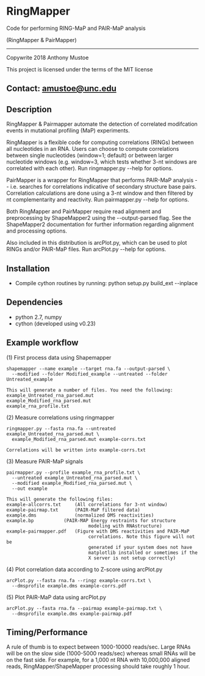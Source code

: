 # RingMapper
Code for performing RING-MaP and PAIR-MaP analysis

(RingMapper & PairMapper)

-------------------------------------------------------------
Copywrite 2018 Anthony Mustoe

This project is licensed under the terms of the MIT license

Contact: amustoe@unc.edu
-------------------------------------------------------------


Description
-----------
RingMapper & Pairmapper automate the detection of correlated modifcation 
events in mutational profiling (MaP) experiments.

RingMapper is a flexible code for computing correlations (RINGs)
between all nucleotides in an RNA. Users can choose to compute
correlations between single nucleotides (window=1; default) or between larger
nucleotide windows (e.g. window=3, which tests whether 3-nt windows are
correlated with each other). Run ringmapper.py --help for options.

PairMapper is a wrapper for RingMapper that performs PAIR-MaP analysis --
i.e. searches for correlations indicative of secondary structure base pairs. 
Correlation calculations are done using a 3-nt window and then filtered by 
nt complementarity and reactivity. Run pairmapper.py --help for options.

Both RingMapper and PairMapper require read alignment and preprocessing 
by ShapeMapper2 using the --output-parsed flag. 
See the ShapeMapper2 documentation for further information regarding
alignment and processing options.

Also included in this distribution is arcPlot.py, which can be used to plot
RINGs and/or PAIR-MaP files. Run arcPlot.py --help for options.



Installation
------------
- Compile cython routines by running:
	python setup.py build_ext --inplace



Dependencies
------------
- python 2.7, numpy
- cython (developed using v0.23)


Example workflow
----------------
(1) First process data using Shapemapper
	
    shapemapper --name example --target rna.fa --output-parsed \
      --modified --folder Modified_example --untreated --folder Untreated_example

    This will generate a number of files. You need the following:
	example_Untreated_rna_parsed.mut
	example_Modified_rna_parsed.mut
	example_rna_profile.txt


(2) Measure correlations using ringmapper
	
    ringmapper.py --fasta rna.fa --untreated example_Untreated_rna_parsed.mut \
      example_Modified_rna_parsed.mut example-corrs.txt

    Correlations will be written into example-corrs.txt


(3) Measure PAIR-MaP signals
	
    pairmapper.py --profile example_rna_profile.txt \
      --untreated example_Untreated_rna_parsed.mut \
      --modified example_Modified_rna_parsed.mut \
      --out example

    This will generate the following files:
	example-allcorrs.txt     (All correlations for 3-nt window)
	example-pairmap.txt      (PAIR-MaP filtered data)
	example.dms              (normalized DMS reactivities)
	example.bp	         (PAIR-MAP Energy restraints for structure
                                  modeling with RNAstructure)
	example-pairmapper.pdf	 (Figure with DMS reactivities and PAIR-MaP
                                  correlations. Note this figure will not be 
                                  generated if your system does not have
                                  matplotlib installed or sometimes if the 
                                  X server is not setup correctly)


(4) Plot correlation data according to Z-score using arcPlot.py
 
    arcPlot.py --fasta rna.fa --ringz example-corrs.txt \
      --dmsprofile example.dms example-corrs.pdf


(5) Plot PAIR-MaP data using arcPlot.py
 
    arcPlot.py --fasta rna.fa --pairmap example-pairmap.txt \
      --dmsprofile example.dms example-pairmap.pdf



Timing/Performance
----------------
A rule of thumb is to expect between 1000-10000 reads/sec. Large RNAs will be 
on the slow side (1000-5000 reads/sec) whereas small RNAs will be on
the fast side. For example, for a 1,000 nt RNA with 10,000,000 aligned reads, 
RingMapper/ShapeMapper processing should take roughly 1 hour.







